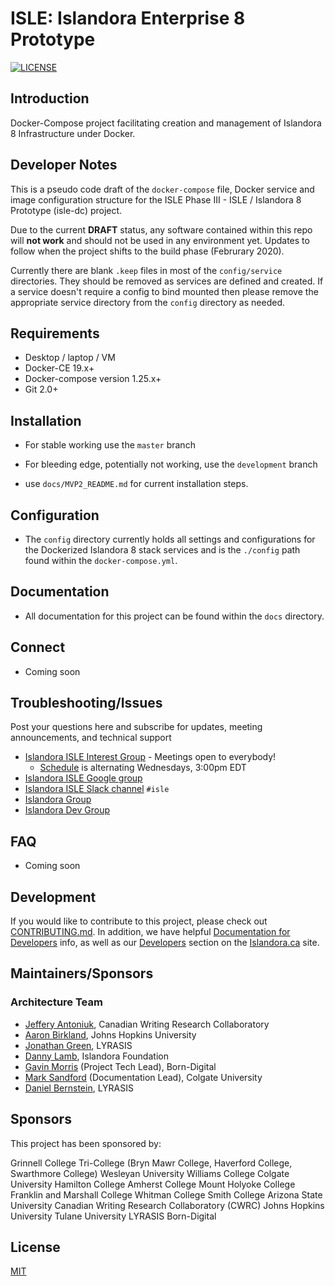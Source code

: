 # ISLE: Islandora Enterprise 8 Prototype

[![LICENSE](https://img.shields.io/badge/license-MIT-blue.svg?style=flat-square)](./LICENSE)

## Introduction

Docker-Compose project facilitating creation and management of Islandora 8 Infrastructure under Docker.

## Developer Notes

This is a pseudo code draft of the `docker-compose` file, Docker service and image configuration structure for the ISLE Phase III - ISLE / Islandora 8 Prototype (isle-dc) project.

Due to the current **DRAFT** status, any software contained within this repo will **not work** and should not be used in any environment yet. Updates to follow when the project shifts to the build phase (Februrary 2020).

Currently there are blank `.keep` files in most of the `config/service` directories. They should be removed as services are defined and created. If a service doesn't require a config to bind mounted then please remove the appropriate service directory from the `config` directory as needed.

## Requirements

* Desktop / laptop / VM
* Docker-CE 19.x+
* Docker-compose version 1.25.x+
* Git 2.0+

## Installation

* For stable working use the `master` branch
* For bleeding edge, potentially not working, use the `development` branch

* use `docs/MVP2_README.md` for current installation steps.


## Configuration

* The `config` directory currently holds all settings and configurations for the Dockerized Islandora 8 stack services and is the `./config` path found within the `docker-compose.yml`.

## Documentation

* All documentation for this project can be found within the `docs` directory.

## Connect

* Coming soon

## Troubleshooting/Issues

Post your questions here and subscribe for updates, meeting announcements, and technical support

* [Islandora ISLE Interest Group](https://github.com/islandora-interest-groups/Islandora-ISLE-Interest-Group) - Meetings open to everybody! 
  * [Schedule](https://github.com/islandora-interest-groups/Islandora-ISLE-Interest-Group/#how-to-join) is alternating Wednesdays, 3:00pm EDT
* [Islandora ISLE Google group](https://groups.google.com/forum/#!forum/islandora-isle)
* [Islandora ISLE Slack channel](https://islandora.slack.com) `#isle`
* [Islandora Group](https://groups.google.com/forum/?hl=en&fromgroups#!forum/islandora)
* [Islandora Dev Group](https://groups.google.com/forum/?hl=en&fromgroups#!forum/islandora-dev)

## FAQ

* Coming soon

## Development

If you would like to contribute to this project, please check out [CONTRIBUTING.md](CONTRIBUTING.md). In addition, we have helpful [Documentation for Developers](https://github.com/Islandora/islandora/wiki#wiki-documentation-for-developers) info, as well as our [Developers](http://islandora.ca/developers) section on the [Islandora.ca](http://islandora.ca) site.

## Maintainers/Sponsors

### Architecture Team

* [Jeffery Antoniuk](https://github.com/jefferya), Canadian Writing Research Collaboratory
* [Aaron Birkland](https://github.com/birkland), Johns Hopkins University
* [Jonathan Green](https://github.com/jonathangreen), LYRASIS
* [Danny Lamb](https://github.com/dannylamb), Islandora Foundation
* [Gavin Morris](https://github.com/g7morris) (Project Tech Lead), Born-Digital
* [Mark Sandford](https://github.com/marksandford) (Documentation Lead), Colgate University
* [Daniel Bernstein](https://github.com/dbernstein), LYRASIS

## Sponsors

This project has been sponsored by:

Grinnell College
Tri-College (Bryn Mawr College, Haverford College, Swarthmore College)
Wesleyan University
Williams College
Colgate University
Hamilton College
Amherst College
Mount Holyoke College
Franklin and Marshall College
Whitman College
Smith College
Arizona State University
Canadian Writing Research Collaboratory (CWRC)
Johns Hopkins University
Tulane University
LYRASIS
Born-Digital

## License

[MIT](https://opensource.org/licenses/MIT)
